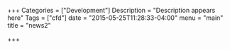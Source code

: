 +++
Categories = ["Development"]
Description = "Description appears here"
Tags = ["cfd"]
date = "2015-05-25T11:28:33-04:00"
menu = "main"
title = "news2"

+++

<!-- will comments be saved? -->